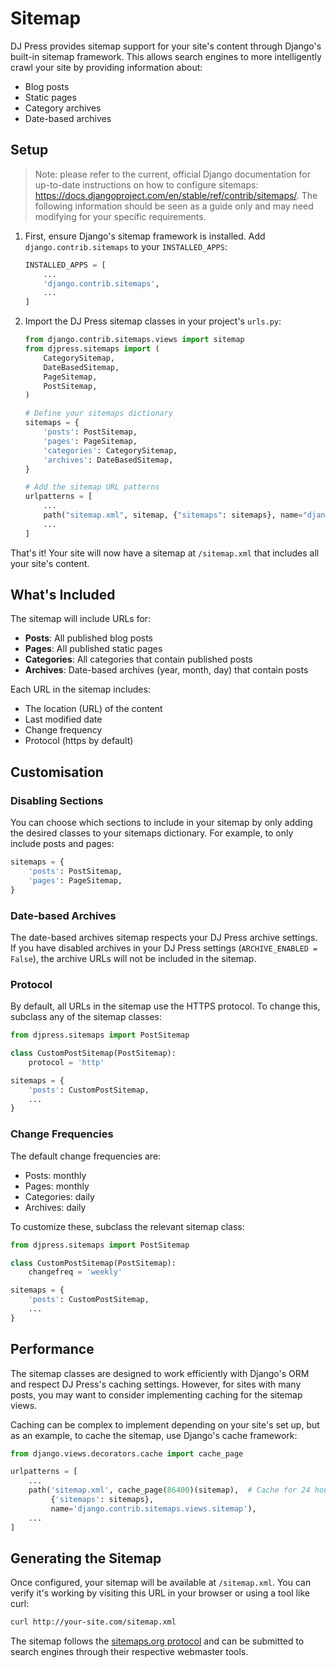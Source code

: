 # Sitemap

DJ Press provides sitemap support for your site's content through Django's built-in sitemap framework. This allows search engines to more intelligently crawl your site by providing information about:

- Blog posts
- Static pages
- Category archives
- Date-based archives

## Setup

> Note: please refer to the current, official Django documentation for up-to-date instructions on how to configure sitemaps:
> <https://docs.djangoproject.com/en/stable/ref/contrib/sitemaps/>.
> The following information should be seen as a guide only and may need modifying for your specific requirements.

1. First, ensure Django's sitemap framework is installed. Add `django.contrib.sitemaps` to your `INSTALLED_APPS`:

    ```python
    INSTALLED_APPS = [
        ...
        'django.contrib.sitemaps',
        ...
    ]
    ```

2. Import the DJ Press sitemap classes in your project's `urls.py`:

    ```python
    from django.contrib.sitemaps.views import sitemap
    from djpress.sitemaps import (
        CategorySitemap,
        DateBasedSitemap,
        PageSitemap,
        PostSitemap,
    )

    # Define your sitemaps dictionary
    sitemaps = {
        'posts': PostSitemap,
        'pages': PageSitemap,
        'categories': CategorySitemap,
        'archives': DateBasedSitemap,
    }

    # Add the sitemap URL patterns
    urlpatterns = [
        ...
        path("sitemap.xml", sitemap, {"sitemaps": sitemaps}, name="django.contrib.sitemaps.views.sitemap"),
        ...
    ]
    ```

That's it! Your site will now have a sitemap at `/sitemap.xml` that includes all your site's content.

## What's Included

The sitemap will include URLs for:

- **Posts**: All published blog posts
- **Pages**: All published static pages
- **Categories**: All categories that contain published posts
- **Archives**: Date-based archives (year, month, day) that contain posts

Each URL in the sitemap includes:

- The location (URL) of the content
- Last modified date
- Change frequency
- Protocol (https by default)

## Customisation

### Disabling Sections

You can choose which sections to include in your sitemap by only adding the desired classes to your sitemaps dictionary. For example, to only include posts and pages:

```python
sitemaps = {
    'posts': PostSitemap,
    'pages': PageSitemap,
}
```

### Date-based Archives

The date-based archives sitemap respects your DJ Press archive settings. If you have disabled archives in your DJ Press settings (`ARCHIVE_ENABLED = False`), the archive URLs will not be included in the sitemap.

### Protocol

By default, all URLs in the sitemap use the HTTPS protocol. To change this, subclass any of the sitemap classes:

```python
from djpress.sitemaps import PostSitemap

class CustomPostSitemap(PostSitemap):
    protocol = 'http'

sitemaps = {
    'posts': CustomPostSitemap,
    ...
}
```

### Change Frequencies

The default change frequencies are:

- Posts: monthly
- Pages: monthly
- Categories: daily
- Archives: daily

To customize these, subclass the relevant sitemap class:

```python
from djpress.sitemaps import PostSitemap

class CustomPostSitemap(PostSitemap):
    changefreq = 'weekly'

sitemaps = {
    'posts': CustomPostSitemap,
    ...
}
```

## Performance

The sitemap classes are designed to work efficiently with Django's ORM and respect DJ Press's caching settings. However, for sites with many posts, you may want to consider implementing caching for the sitemap views.

Caching can be complex to implement depending on your site's set up, but as an example, to cache the sitemap, use Django's cache framework:

```python
from django.views.decorators.cache import cache_page

urlpatterns = [
    ...
    path('sitemap.xml', cache_page(86400)(sitemap),  # Cache for 24 hours
         {'sitemaps': sitemaps},
         name='django.contrib.sitemaps.views.sitemap'),
    ...
]
```

## Generating the Sitemap

Once configured, your sitemap will be available at `/sitemap.xml`. You can verify it's working by visiting this URL in your browser or using a tool like curl:

```bash
curl http://your-site.com/sitemap.xml
```

The sitemap follows the [sitemaps.org protocol](https://www.sitemaps.org/protocol.html) and can be submitted to search engines through their respective webmaster tools.
